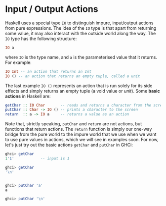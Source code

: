 # Input / Output Actions

Haskell uses a special type `IO` to distinguish impure, input/output actions from pure expressions. The idea of the `IO` type is that apart from returning some value, it may also interact with the outside world along the way. The `IO` type has the following structure:

```haskell
IO a
```

where `IO` is the type name, and `a` is the parameterised value that it returns. For example:

```haskell
IO Int -- an action that returns an Int
IO () -- an action that returns an empty tuple, called a unit
```

The last example `IO ()` represents an action that is run solely for its side effects and simply returns an empty tuple (a void value or _unit_). Some **basic actions** in Haskell are:

```haskell
getChar :: IO Char       -- reads and returns a character from the screen
putChar :: Char -> IO () -- prints a character to the screen
return  :: a -> IO a     -- returns a value as an action
```

Note that, strictly speaking, `putChar` and `return` are not actions, but functions that return actions. The `return` function is simply our one-way bridge from the pure world to the impure world that we use when we want to use pure values in actions, which we will see in examples soon. For now, let's just try out the basic actions `getChar` and `putChar` in GHCi:

```haskell
ghci> getChar
1'1'            -- input is 1

ghci> getChar
'\n'


ghci> putChar 'a'
a

ghci> putChar '\n'

```

